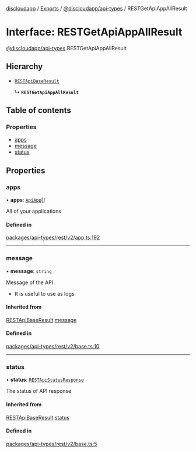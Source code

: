 [discloudapp](../README.md) / [Exports](../modules.md) / [@discloudapp/api-types](../modules/discloudapp_api_types.md) / RESTGetApiAppAllResult

# Interface: RESTGetApiAppAllResult

[@discloudapp/api-types](../modules/discloudapp_api_types.md).RESTGetApiAppAllResult

## Hierarchy

- [`RESTApiBaseResult`](discloudapp_api_types.RESTApiBaseResult.md)

  ↳ **`RESTGetApiAppAllResult`**

## Table of contents

### Properties

- [apps](discloudapp_api_types.RESTGetApiAppAllResult.md#apps)
- [message](discloudapp_api_types.RESTGetApiAppAllResult.md#message)
- [status](discloudapp_api_types.RESTGetApiAppAllResult.md#status)

## Properties

### apps

• **apps**: [`ApiApp`](discloudapp_api_types.ApiApp.md)[]

All of your applications

#### Defined in

[packages/api-types/rest/v2/app.ts:192](https://github.com/discloud/discloud.app/blob/0fe6620/packages/api-types/rest/v2/app.ts#L192)

___

### message

• **message**: `string`

Message of the API
- It is useful to use as logs

#### Inherited from

[RESTApiBaseResult](discloudapp_api_types.RESTApiBaseResult.md).[message](discloudapp_api_types.RESTApiBaseResult.md#message)

#### Defined in

[packages/api-types/rest/v2/base.ts:10](https://github.com/discloud/discloud.app/blob/0fe6620/packages/api-types/rest/v2/base.ts#L10)

___

### status

• **status**: [`RESTApiStatusResponse`](../modules/discloudapp_api_types.md#restapistatusresponse)

The status of API response

#### Inherited from

[RESTApiBaseResult](discloudapp_api_types.RESTApiBaseResult.md).[status](discloudapp_api_types.RESTApiBaseResult.md#status)

#### Defined in

[packages/api-types/rest/v2/base.ts:5](https://github.com/discloud/discloud.app/blob/0fe6620/packages/api-types/rest/v2/base.ts#L5)
